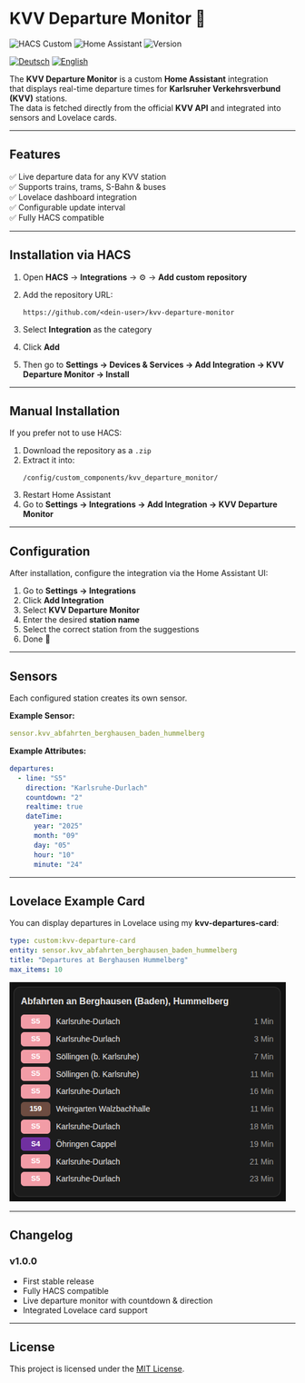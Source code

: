 
# **KVV Departure Monitor** 🚆

![HACS Custom](https://img.shields.io/badge/HACS-Custom-41BDF5.svg)
![Home Assistant](https://img.shields.io/badge/Home%20Assistant-Integration-blue)
![Version](https://img.shields.io/github/v/tag/<dein-user>/kvv-departure-monitor?label=Release)

[![Deutsch](https://img.shields.io/badge/Sprache-Deutsch-blue)](README.md)
[![English](https://img.shields.io/badge/Language-English-green)](README_EN.md)

The **KVV Departure Monitor** is a custom **Home Assistant** integration  
that displays real-time departure times for **Karlsruher Verkehrsverbund (KVV)** stations.  
The data is fetched directly from the official **KVV API** and integrated into sensors and Lovelace cards.

---

## **Features**
✅ Live departure data for any KVV station  
✅ Supports trains, trams, S-Bahn & buses  
✅ Lovelace dashboard integration  
✅ Configurable update interval  
✅ Fully HACS compatible

---

## **Installation via HACS**
1. Open **HACS** → **Integrations** → ⚙️ → **Add custom repository**
2. Add the repository URL:

   ```
   https://github.com/<dein-user>/kvv-departure-monitor
   ```

3. Select **Integration** as the category
4. Click **Add**
5. Then go to **Settings → Devices & Services → Add Integration → KVV Departure Monitor → Install**

---

## **Manual Installation**
If you prefer not to use HACS:
1. Download the repository as a `.zip`
2. Extract it into:
   ```
   /config/custom_components/kvv_departure_monitor/
   ```
3. Restart Home Assistant
4. Go to **Settings → Integrations → Add Integration → KVV Departure Monitor**

---

## **Configuration**
After installation, configure the integration via the Home Assistant UI:

1. Go to **Settings → Integrations**
2. Click **Add Integration**
3. Select **KVV Departure Monitor**
4. Enter the desired **station name**
5. Select the correct station from the suggestions
6. Done 🎉

---

## **Sensors**
Each configured station creates its own sensor.

**Example Sensor:**
```yaml
sensor.kvv_abfahrten_berghausen_baden_hummelberg
```

**Example Attributes:**
```yaml
departures:
  - line: "S5"
    direction: "Karlsruhe-Durlach"
    countdown: "2"
    realtime: true
    dateTime:
      year: "2025"
      month: "09"
      day: "05"
      hour: "10"
      minute: "24"
```

---

## **Lovelace Example Card**
You can display departures in Lovelace using my **kvv-departures-card**:

```yaml
type: custom:kvv-departure-card
entity: sensor.kvv_abfahrten_berghausen_baden_hummelberg
title: "Departures at Berghausen Hummelberg"
max_items: 10
```

![Screenshot](https://github.com/drlaplace/kvv-departures-card/blob/main/images/kvv_departures_card.png)

---

## **Changelog**
### **v1.0.0**
- First stable release
- Fully HACS compatible
- Live departure monitor with countdown & direction
- Integrated Lovelace card support

---

## **License**
This project is licensed under the [MIT License](LICENSE).

